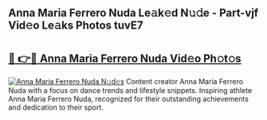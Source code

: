 ## Anna Maria Ferrero Nuda Le𝚊k𝚎d N𝚞𝚍e - Part-vjf Vid𝚎o Le𝚊ks Photos tuvE7

# <h2><a href="http://fbf0nhd.evod.top/?m=Anna+Maria+Ferrero+Nuda">🔗 👉🔴 Anna Maria Ferrero Nuda Vid𝚎o Ph𝚘t𝚘s</a></h2>

[![Anna Maria Ferrero Nuda N𝚞d𝚎s](https://i.imgur.com/8V9OHl7.gif)](http://fbf0nhd.evod.top/?m=Anna+Maria+Ferrero+Nuda)
Content creator Anna Maria Ferrero Nuda with a focus on dance trends and lifestyle snippets. Inspiring athlete Anna Maria Ferrero Nuda, recognized for their outstanding achievements and dedication to their sport. 
